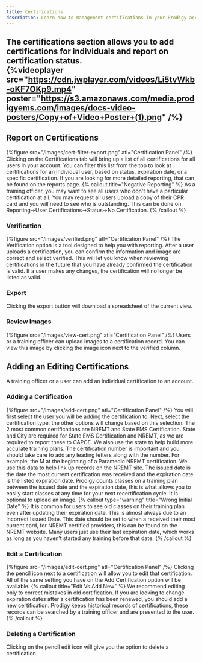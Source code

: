 ```yaml
---
title: Certifications
description: Learn how to management certifications in your Prodigy account. 
---
```


The certifications section allows you to add certifications for individuals and report on certification status.  
{%videoplayer src="https://cdn.jwplayer.com/videos/Li5tvWkb-oKF7OKp9.mp4" poster="https://s3.amazonaws.com/media.prodigyems.com/images/docs-video-posters/Copy+of+Video+Poster+(1).png" /%}
---

## Report on Certifications
{%figure src="/images/cert-filter-export.png" atl="Certification Panel" /%}
Clicking on the Certifications tab will bring up a list of all certifications for all users in your account. You can filter this list from the top to look at certifications for an individual user, based on status, expiration date, or a specific certification. If you are looking for more detailed reporting, that can be found on the reports page.
{% callout title="Negative Reporting" %}
As a training officer, you may want to see all users who don't have a particular certification at all. You may request all users upload a copy of their CPR card and you will need to see who is outstanding. This can be done on Reporting->User Certifications->Status->No Certification.
{% /callout %}
### Verification
{%figure src="/images/verified.png" atl="Certification Panel" /%}
The Verification option is a tool designed to help you with reporting. After a user uploads a certification, you can confirm the information and image are correct and select verified. This will let you know when reviewing certifications in the future that you have already confirmed the certification is valid. If a user makes any changes, the certification will no longer be listed as valid. 
### Export
Clicking the export button will download a spreadsheet of the current view.
### Review Images
{%figure src="/images/view-cert.png" atl="Certification Panel" /%}
Users or a training officer can upload images to a certification record. You can view this image by clicking the image icon next to the verified column.
## Adding an Editing Certifications
A training officer or a user can add an individual certification to an account.
### Adding a Certification
{%figure src="/images/add-cert.png" atl="Certification Panel" /%}
You will first select the user you will be adding the certification to. Next, select the certification type, the other options will change based on this selection. The 2 most common certifications are NREMT and State EMS Certification. State and City are required for State EMS Certification and NREMT, as we are required to report these to CAPCE. We also use the state to help build more accurate training plans. The certification number is important and you should take care to add any leading letters along with the number. For example, the M at the beginning of a Paramedic NREMT certification. We use this data to help link up records on the NREMT site. The issued date is the date the most current certification was received and the expiration date is the listed expiration date. Prodigy counts classes on a training plan between the issued date and the expiration date, this is what allows you to easily start classes at any time for your next recertification cycle. It is optional to upload an image.
{% callout type="warning" title="Wrong Initial Date" %}
It is common for users to see old classes on their training plan even after updating their expiration date. This is almost always due to an incorrect Issued Date. This date should be set to when a received their most current card, for NREMT certified providers, this can be found on the NREMT website. Many users just use their last expiration date, which works as long as you haven’t started any training before that date.
{% /callout %}
### Edit a Certification
{%figure src="/images/edit-cert.png" atl="Certification Panel" /%}
Clicking the pencil icon next to a certification will allow you to edit that certification. All of the same setting you have on the Add Certification option will be available. 
{% callout title="Edit Vs Add New" %}
We recommend editing only to correct mistakes in old certification. If you are looking to change expiration dates after a certification has been renewed, you should add a new certification. Prodigy keeps historical records of certifications, these records can be searched by a training officer and are presented to the user. 
{% /callout %}
### Deleting a Certification
Clicking on the pencil edit icon will give you the option to delete a certification.  